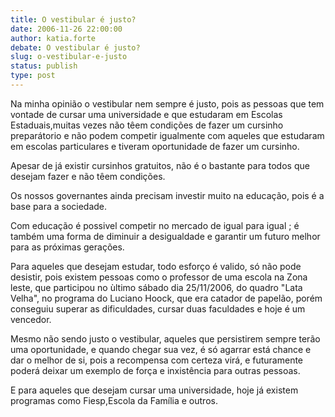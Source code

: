 ```yaml
---
title: O vestibular é justo?
date: 2006-11-26 22:00:00
author: katia.forte
debate: O vestibular é justo?
slug: o-vestibular-e-justo
status: publish 
type: post
---
```


Na minha opinião o vestibular nem sempre é justo, pois as pessoas que tem vontade de cursar uma universidade e que estudaram em Escolas Estaduais,muitas vezes não têem condições de fazer um cursinho preparátorio e não podem competir igualmente com aqueles que estudaram em escolas particulares e tiveram oportunidade de fazer um cursinho.  

Apesar de já existir cursinhos gratuitos, não é o bastante para todos que desejam fazer e não têem condições.  

Os nossos governantes ainda precisam investir muito na educação, pois é a base para a sociedade.  

Com educação é possivel competir no mercado de igual para igual ; é também uma forma de diminuir a desigualdade e garantir um futuro melhor para as próximas gerações.  

Para aqueles que desejam estudar, todo esforço é valido, só não pode desistir, pois existem pessoas como o professor de uma escola na Zona leste, que participou no ùltimo sábado dia 25/11/2006, do quadro "Lata Velha", no programa do Luciano Hoock, que era catador de papelão, porém conseguiu superar as dificuldades, cursar duas faculdades e hoje é um vencedor.  

Mesmo não sendo justo o vestibular, aqueles que persistirem sempre terão uma oportunidade, e quando chegar sua vez, é só agarrar está chance e dar o melhor de si, pois a recompensa com certeza virá, e futuramente poderá deixar um exemplo de força e inxistência para outras pessoas.  

E para aqueles que desejam cursar uma universidade, hoje já existem programas como Fiesp,Escola da Família e outros.
